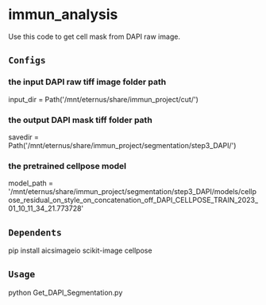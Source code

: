 # immun_analysis
  Use this code to get cell mask from DAPI raw image. 

## `Configs`
### the input DAPI raw tiff image folder path  
  input_dir =  Path('/mnt/eternus/share/immun_project/cut/')  
### the output DAPI mask tiff folder path    
  savedir = Path('/mnt/eternus/share/immun_project/segmentation/step3_DAPI/') 
### the pretrained cellpose model
  model_path  = '/mnt/eternus/share/immun_project/segmentation/step3_DAPI/models/cellpose_residual_on_style_on_concatenation_off_DAPI_CELLPOSE_TRAIN_2023_01_10_11_34_21.773728' 

## `Dependents`

  pip install aicsimageio scikit-image cellpose

## `Usage`

  python Get_DAPI_Segmentation.py
